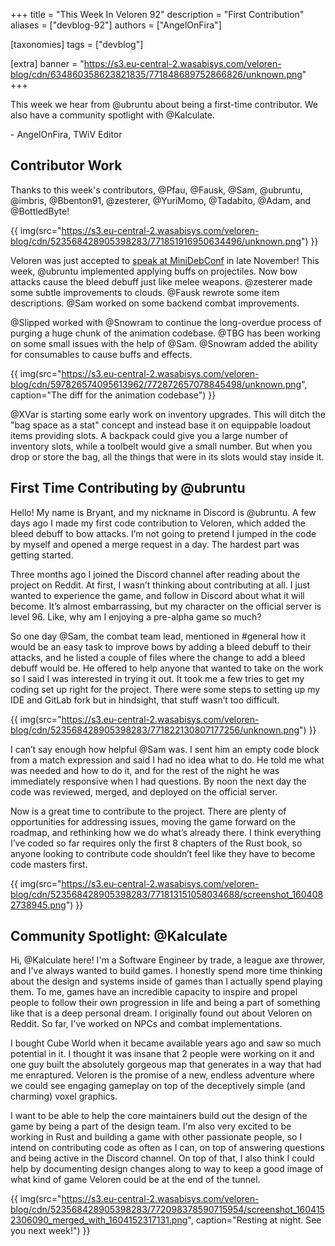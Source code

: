 +++
title = "This Week In Veloren 92"
description = "First Contribution"
aliases = ["devblog-92"]
authors = ["AngelOnFira"]

[taxonomies]
tags = ["devblog"]

[extra]
banner = "https://s3.eu-central-2.wasabisys.com/veloren-blog/cdn/634860358623821835/771848689752866826/unknown.png"
+++

This week we hear from @ubruntu about being a first-time contributor. We also
have a community spotlight with @Kalculate.

\- AngelOnFira, TWiV Editor

## Contributor Work

Thanks to this week's contributors, @Pfau, @Fausk, @Sam, @ubruntu, @imbris,
@Bbenton91, @zesterer, @YuriMomo, @Tadabito, @Adam, and @BottledByte!

{{
  img(src="https://s3.eu-central-2.wasabisys.com/veloren-blog/cdn/523568428905398283/771851916950634496/unknown.png")
}}

Veloren was just accepted to [speak at
MiniDebConf](https://mdco2.mini.debconf.org/talks/8-community-game-development-in-rust-a-biopsy/)
in late November! This week, @ubruntu implemented applying buffs on projectiles.
Now bow attacks cause the bleed debuff just like melee weapons. @zesterer made
some subtle improvements to clouds. @Fausk rewrote some item descriptions. @Sam
worked on some backend combat improvements.

@Slipped worked with @Snowram to continue the long-overdue process of purging a
huge chunk of the animation codebase. @TBG has been working on some small issues
with the help of @Sam. @Snowram added the ability for consumables to cause buffs
and effects.

{{
  img(src="https://s3.eu-central-2.wasabisys.com/veloren-blog/cdn/597826574095613962/772872657078845498/unknown.png",
  caption="The diff for the animation codebase")
}}

@XVar is starting some early work on inventory upgrades. This will ditch the
"bag space as a stat" concept and instead base it on equippable loadout items
providing slots. A backpack could give you a large number of inventory slots,
while a toolbelt would give a small number. But when you drop or store the bag,
all the things that were in its slots would stay inside it.

## First Time Contributing by @ubruntu

Hello! My name is Bryant, and my nickname in Discord is @ubruntu. A few days ago
I made my first code contribution to Veloren, which added the bleed debuff to
bow attacks. I’m not going to pretend I jumped in the code by myself and opened
a merge request in a day. The hardest part was getting started.

Three months ago I joined the Discord channel after reading about the project on
Reddit. At first, I wasn’t thinking about contributing at all. I just wanted to
experience the game, and follow in Discord about what it will become. It’s
almost embarrassing, but my character on the official server is level 96. Like,
why am I enjoying a pre-alpha game so much?

So one day @Sam, the combat team lead, mentioned in #general how it would be an
easy task to improve bows by adding a bleed debuff to their attacks, and he
listed a couple of files where the change to add a bleed debuff would be. He
offered to help anyone that wanted to take on the work so I said I was
interested in trying it out. It took me a few tries to get my coding set up
right for the project. There were some steps to setting up my IDE and GitLab
fork but in hindsight, that stuff wasn’t too difficult.

{{
  img(src="https://s3.eu-central-2.wasabisys.com/veloren-blog/cdn/523568428905398283/771822130807177256/unknown.png")
}}

I can’t say enough how helpful @Sam was. I sent him an empty code block from a
match expression and said I had no idea what to do. He told me what was needed
and how to do it, and for the rest of the night he was immediately responsive
when I had questions. By noon the next day the code was reviewed, merged, and
deployed on the official server.

Now is a great time to contribute to the project. There are plenty of
opportunities for addressing issues, moving the game forward on the roadmap, and
rethinking how we do what’s already there. I think everything I’ve coded so far
requires only the first 8 chapters of the Rust book, so anyone looking to
contribute code shouldn’t feel like they have to become code masters first.

{{
  img(src="https://s3.eu-central-2.wasabisys.com/veloren-blog/cdn/523568428905398283/771813151058034688/screenshot_1604082738945.png")
}}

## Community Spotlight: @Kalculate

Hi, @Kalculate here! I'm a Software Engineer by trade, a league axe thrower, and
I've always wanted to build games. I honestly spend more time thinking about the
design and systems inside of games than I actually spend playing them. To me,
games have an incredible capacity to inspire and propel people to follow their
own progression in life and being a part of something like that is a deep
personal dream. I originally found out about Veloren on Reddit. So far, I've
worked on NPCs and combat implementations.

I bought Cube World when it became available years ago and saw so much potential
in it. I thought it was insane that 2 people were working on it and one guy
built the absolutely gorgeous map that generates in a way that had me
enraptured. Veloren is the promise of a new, endless adventure where we could
see engaging gameplay on top of the deceptively simple (and charming) voxel
graphics.

I want to be able to help the core maintainers build out the design of the game
by being a part of the design team. I'm also very excited to be working in Rust
and building a game with other passionate people, so I intend on contributing
code as often as I can, on top of answering questions and being active in the
Discord channel. On top of that, I also think I could help by documenting design
changes along to way to keep a good image of what kind of game Veloren could be
at the end of the tunnel.

{{
  img(src="https://s3.eu-central-2.wasabisys.com/veloren-blog/cdn/523568428905398283/772098378590715954/screenshot_1604152306090_merged_with_1604152317131.png",
  caption="Resting at night. See you next week!")
}}
